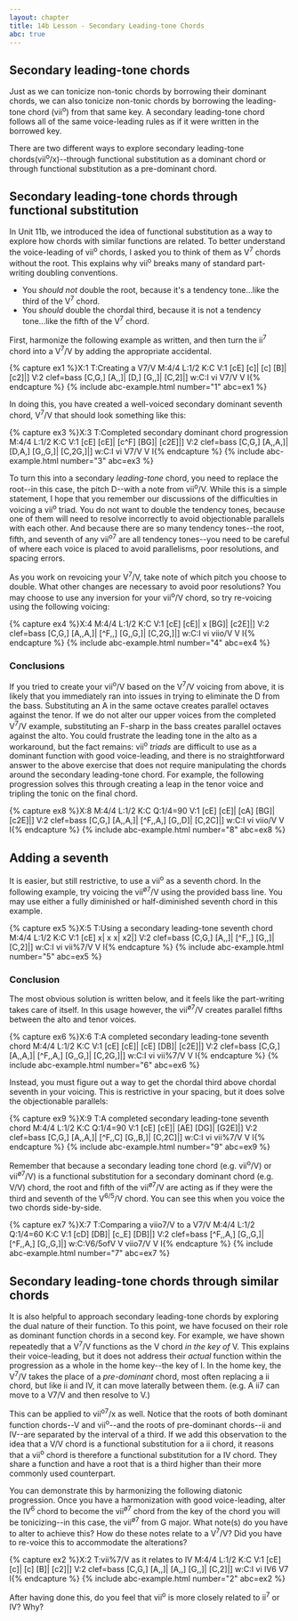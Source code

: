 ```yaml
---
layout: chapter
title: 14b Lesson - Secondary Leading-tone Chords
abc: true
---
```


## Secondary leading-tone chords

Just as we can tonicize non-tonic chords by borrowing their dominant chords, we can also tonicize non-tonic chords by borrowing the leading-tone chord (vii<sup>o</sup>) from that same key. A secondary leading-tone chord follows all of the same voice-leading rules as if it were written in the borrowed key.

There are two different ways to explore secondary leading-tone chords(vii<sup>o</sup>/x)--through functional substitution as a dominant chord or through functional substitution as a pre-dominant chord.

## Secondary leading-tone chords through functional substitution

In Unit 11b, we introduced the idea of functional substitution as a way to explore how chords with similar functions are related. To better understand the voice-leading of vii<sup>o</sup> chords, I asked you to think of them as V<sup>7</sup> chords without the root. This explains why vii<sup>o</sup> breaks many of standard part-writing doubling conventions.
- You *should not* double the root, because it's a tendency tone...like the third of the V<sup>7</sup> chord.
- You *should* double the chordal third, because it is not a tendency tone...like the fifth of the V<sup>7</sup> chord.

First, harmonize the following example as written, and then turn the ii<sup>7</sup> chord into a V<sup>7</sup>/V by adding the appropriate accidental.

{% capture ex1 %}X:1
T:Creating a V7/V
M:4/4
L:1/2
K:C
V:1
[cE] [c]| [c] [B]| [c2]|]
V:2 clef=bass
[C,G,] [A,,]| [D,] [G,,]| [C,2]|]
w:C:I vi V7/V V I{% endcapture %}
{% include abc-example.html number="1" abc=ex1 %}

In doing this, you have created a well-voiced secondary dominant seventh chord, V<sup>7</sup>/V that should look something like this:

{% capture ex3 %}X:3
T:Completed secondary dominant chord progression
M:4/4
L:1/2
K:C
V:1
[cE] [cE]| [c^F] [BG]| [c2E]|]
V:2 clef=bass
[C,G,] [A,,A,]| [D,A,] [G,,G,]| [C,2G,]|]
w:C:I vi V7/V V I{% endcapture %}
{% include abc-example.html number="3" abc=ex3 %}

To turn this into a secondary *leading-tone* chord, you need to replace the root--in this case, the pitch D--with a note from vii<sup>o</sup>/V. While this is a simple statement, I hope that you remember our discussions of the difficulties in voicing a vii<sup>o</sup> triad. You do not want to double the tendency tones, because one of them will need to resolve incorrectly to avoid objectionable parallels with each other. And because there are so many tendency tones--the root, fifth, and seventh of any vii<sup>o7</sup> are all tendency tones--you need to be careful of where each voice is placed to avoid parallelisms, poor resolutions, and spacing errors. 

As you work on revoicing your V<sup>7</sup>/V, take note of which pitch you choose to double. What other changes are necessary to avoid poor resolutions? You may choose to use any inversion for your vii<sup>o</sup>/V chord, so try re-voicing using the following voicing:

{% capture ex4 %}X:4
M:4/4
L:1/2
K:C
V:1
[cE] [cE]| x [BG]| [c2E]|]
V:2 clef=bass
[C,G,] [A,,A,]| [^F,,] [G,,G,]| [C,2G,]|]
w:C:I vi viio/V V I{% endcapture %}
{% include abc-example.html number="4" abc=ex4 %}

### Conclusions

If you tried to create your vii<sup>o</sup>/V based on the V<sup>7</sup>/V voicing from above, it is likely that you immediately ran into issues in trying to eliminate the D from the bass. Substituting an A in the same octave creates parallel octaves against the tenor. If we do not alter our upper voices from the completed V<sup>7</sup>/V example, substituting an F-sharp in the bass creates parallel octaves against the alto. You could frustrate the leading tone in the alto as a workaround, but the fact remains: vii<sup>o</sup> *triads* are difficult to use as a dominant function with good voice-leading, and there is no straightforward answer to the above exercise that does not require manipulating the chords around the secondary leading-tone chord. For example, the following progression solves this through creating a leap in the tenor voice and tripling the tonic on the final chord.

{% capture ex8 %}X:8
M:4/4
L:1/2
K:C
Q:1/4=90
V:1
[cE] [cE]| [cA] [BG]| [c2E]|]
V:2 clef=bass
[C,G,] [A,,A,]| [^F,,A,] [G,,D]| [C,2C]|]
w:C:I vi viio/V V I{% endcapture %}
{% include abc-example.html number="8" abc=ex8 %}

## Adding a seventh

It is easier, but still restrictive, to use a vii<sup>o</sup> as a seventh chord. In the following example, try voicing the vii<sup>&oslash;7</sup>/V using the provided bass line. You may use either a fully diminished or half-diminished seventh chord in this example.

{% capture ex5 %}X:5
T:Using a secondary leading-tone seventh chord
M:4/4
L:1/2
K:C
V:1
[cE] x| x x| x2|]
V:2 clef=bass
[C,G,] [A,,]| [^F,,] [G,,]| [C,2]|]
w:C:I vi vii%7/V V I{% endcapture %}
{% include abc-example.html number="5" abc=ex5 %}

### Conclusion

The most obvious solution is written below, and it feels like the part-writing takes care of itself. In this usage however, the vii<sup>&oslash;7</sup>/V creates parallel fifths between the alto and tenor voices.

{% capture ex6 %}X:6
T:A completed secondary leading-tone seventh chord
M:4/4
L:1/2
K:C
V:1
[cE] [cE]| [cE] [DB]| [c2E]|]
V:2 clef=bass
[C,G,] [A,,A,]| [^F,,A,] [G,,G,]| [C,2G,]|]
w:C:I vi vii%7/V V I{% endcapture %}
{% include abc-example.html number="6" abc=ex6 %}

Instead, you must figure out a way to get the chordal third above chordal seventh in your voicing. This is restrictive in your spacing, but it does solve the objectionable parallels:

{% capture ex9 %}X:9
T:A completed secondary leading-tone seventh chord
M:4/4
L:1/2
K:C
Q:1/4=90
V:1
[cE] [cE]| [AE] [DG]| [G2E]|]
V:2 clef=bass
[C,G,] [A,,A,]| [^F,,C] [G,,B,]| [C,2C]|]
w:C:I vi vii%7/V V I{% endcapture %}
{% include abc-example.html number="9" abc=ex9 %}

Remember that because a secondary leading tone chord (e.g. vii<sup>o</sup>/V) or vii<sup>&oslash;7</sup>/V) is a functional substitution for a secondary dominant chord (e.g. V/V) chord, the root and fifth of the vii<sup>&oslash;7</sup>/V are acting as if they were the third and seventh of the V<sup>6/5</sup>/V chord. You can see this when you voice the two chords side-by-side.

{% capture ex7 %}X:7
T:Comparing a viio7/V to a V7/V
M:4/4
L:1/2
Q:1/4=60
K:C
V:1
[cD] [DB]| [c_E] [DB]|]
V:2 clef=bass
[^F,,A,] [G,,G,]| [^F,,A,] [G,,G,]|]
w:C:V6/5ofV V viio7/V V I{% endcapture %}
{% include abc-example.html number="7" abc=ex7 %}

## Secondary leading-tone chords through similar chords

It is also helpful to approach secondary leading-tone chords by exploring the dual nature of their function. To this point, we have focused on their role as dominant function chords in a second key. For example, we have shown repeatedly that a V<sup>7</sup>/V functions as the V chord *in the key of* V. This explains their voice-leading, but it does not address their *actual* function within the progression as a whole in the home key--the key of I. In the home key, the V<sup>7</sup>/V takes the place of a *pre-dominant* chord, most often replacing a ii chord, but like ii and IV, it can move laterally between them. (e.g. A ii7 can move to a V7/V and then resolve to V.)

This can be applied to vii<sup>o7</sup>/x as well. Notice that the roots of both dominant function chords--V and vii<sup>o</sup>--and the roots of pre-dominant chords--ii and IV--are separated by the interval of a third. If we add this observation to the idea that a V/V chord is a functional substitution for a ii chord, it reasons that a vii<sup>o</sup> chord is therefore a functional substitution for a IV chord. They share a function and have a root that is a third higher than their more commonly used counterpart.

You can demonstrate this by harmonizing the following diatonic progression. Once you have a harmonization with good voice-leading, alter the IV<sup>6</sup> chord to become the vii<sup>&oslash;7</sup> chord from the key of the chord you will be tonicizing--in this case, the vii<sup>&oslash;7</sup> from G major. What note(s) do you have to alter to achieve this? How do these notes relate to a V<sup>7</sup>/V? Did you have to re-voice this to accommodate the alterations?

{% capture ex2 %}X:2
T:vii%7/V as it relates to IV
M:4/4
L:1/2
K:C
V:1
[cE] [c]| [c] [B]| [c2]|]
V:2 clef=bass
[C,G,] [A,,]| [A,,] [G,,]| [C,2]|]
w:C:I vi IV6 V7 I{% endcapture %}
{% include abc-example.html number="2" abc=ex2 %}

After having done this, do you feel that vii<sup>o</sup> is more closely related to ii<sup>7</sup> or IV? Why?

